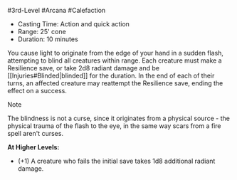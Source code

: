 #3rd-Level #Arcana #Calefaction
 
- Casting Time: Action and quick action
- Range: 25' cone
- Duration: 10 minutes  

You cause light to originate from the edge of your hand in a sudden flash, attempting to blind all creatures within range. Each creature must make a Resilience save, or take 2d8 radiant damage and be [[Injuries#Blinded|blinded]] for the duration. In the end of each of their turns, an affected creature may reattempt the Resilience save, ending the effect on a success. 

>[!note] 
>The blindness is not a curse, since it originates from a physical source - the physical trauma of the flash to the eye, in the same way scars from a fire spell aren't curses.
 
**At Higher Levels:** 
* (+1) A creature who fails the initial save takes 1d8 additional radiant damage.